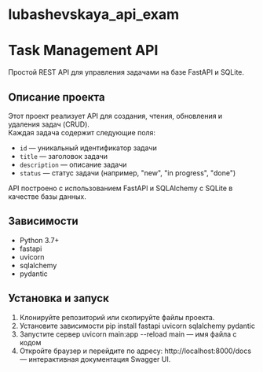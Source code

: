 # lubashevskaya_api_exam
# Task Management API
Простой REST API для управления задачами на базе FastAPI и SQLite.

## Описание проекта
Этот проект реализует API для создания, чтения, обновления и удаления задач (CRUD).  
Каждая задача содержит следующие поля:
- `id` — уникальный идентификатор задачи  
- `title` — заголовок задачи  
- `description` — описание задачи  
- `status` — статус задачи (например, "new", "in progress", "done")

API построено с использованием FastAPI и SQLAlchemy с SQLite в качестве базы данных.

## Зависимости
- Python 3.7+  
- fastapi  
- uvicorn  
- sqlalchemy  
- pydantic

## Установка и запуск
1. Клонируйте репозиторий или скопируйте файлы проекта.
2. Установите зависимости pip install fastapi uvicorn sqlalchemy pydantic
3. Запустите сервер uvicorn main:app --reload
   main — имя файла с кодом
4. Откройте браузер и перейдите по адресу: http://localhost:8000/docs — интерактивная документация Swagger UI.
